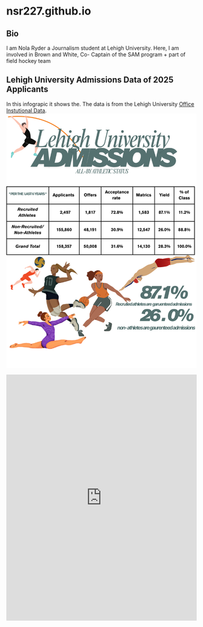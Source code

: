 # nsr227.github.io

## Bio
I am Nola Ryder a Journalism student at Lehigh University. Here, I am involved in Brown and White, Co- Captain of the SAM program + part of field hockey team

## Lehigh University Admissions Data of 2025 Applicants 
In this infograpic it shows the. The data is from the Lehigh University [Office Instutional Data](https://data.lehigh.edu/incoming-class-summaries).  
![infographic](https://github.com/nsr227/nsr227.github.io/blob/main/Lehigh%20University.png?raw=true)


<iframe src='https://cdn.knightlab.com/libs/timeline3/latest/embed/index.html?source=v2%3A2PACX-1vQkmLH-cU8OlN4ze7-zDj3yXb6UDVmr4IoGP42-QrxWRaOIc9peYxVrd6sjEgQ62JgZltqMnsd4d2wx&font=Default&lang=en&initial_zoom=2&width=100%25&height=650' width='100%' height='650' webkitallowfullscreen mozallowfullscreen allowfullscreen frameborder='0'></iframe>
